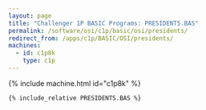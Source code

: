 ```yaml
---
layout: page
title: "Challenger 1P BASIC Programs: PRESIDENTS.BAS"
permalink: /software/osi/c1p/basic/osi/presidents/
redirect_from: /apps/c1p/BASIC/OSI/presidents/
machines:
  - id: c1p8k
    type: c1p
---
```


{% include machine.html id="c1p8k" %}

```bas
{% include_relative PRESIDENTS.BAS %}
```
